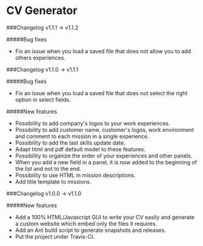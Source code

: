 CV Generator
============

###Changelog v1.1.1 -> v1.1.2

#####Bug fixes

* Fix an issue when you load a saved file that does not allow you to add others experiences.

###Changelog v1.1.0 -> v1.1.1

#####Bug fixes

* Fix an issue when you load a saved file that does not select the right option in select fields.

#####New features

* Possibility to add company's logos to your work experiences.
* Possibility to add customer name, customer's logos, work environment and comment to each mission in a single experience.
* Possibility to add the last skills update date.
* Adapt html and pdf default model to these features.
* Possibility to organize the order of your experiences and other panels.
* When you add a new field in a panel, it is now added to the beginning of the list and not to the end.
* Possibility to use HTML in mission descriptions.
* Add title template to missions.

###Changelog v1.0.0 -> v1.1.0

#####New features

* Add a 100% HTML/Javascript GUI to write your CV easily and generate a custom website which embed only the files it requires.
* Add an Ant build script to generate snapshots and releases.
* Put the project under Travis-CI.
